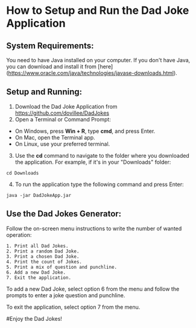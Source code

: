 # How to Setup and Run the Dad Joke Application

## System Requirements:

You need to have Java installed on your computer. If you don't have Java, you can download and install it from [here] (https://www.oracle.com/java/technologies/javase-downloads.html).
## Setup and Running:
1. Download the Dad Joke Application from https://github.com/dovillee/DadJokes
2. Open a Terminal or Command Prompt:
  - On Windows, press **Win + R**, type **cmd**, and press Enter.
  - On Mac, open the Terminal app.
  - On Linux, use your preferred terminal.
3. Use the **cd** command to navigate to the folder where you downloaded the application. For example, if it's in your "Downloads" folder:
```
cd Downloads
```
4. To run the application type the following command and press Enter:
```
java -jar DadJokeApp.jar
```

## Use the Dad Jokes Generator:
Follow the on-screen menu instructions to write the number of wanted operation:

```
1. Print all Dad Jokes.
2. Print a random Dad Joke.
3. Print a chosen Dad Joke.
4. Print the count of Jokes.
5. Print a mix of question and punchline.
6. Add a new Dad Joke.
7. Exit the application.
```
To add a new Dad Joke, select option 6 from the menu and follow the prompts to enter a joke question and punchline.

To exit the application, select option 7 from the menu.

#Enjoy the Dad Jokes!
